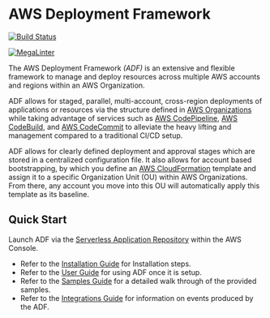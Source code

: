# AWS Deployment Framework

[![Build Status](https://github.com/awslabs/aws-deployment-framework/workflows/ADF%20CI/badge.svg?branch=master)](https://github.com/awslabs/aws-deployment-framework/actions?query=workflow%3AADF%20CI+branch%3Amaster)

[![MegaLinter](https://github.com/awslabs/aws-deployment-framework/workflows/MegaLinter/badge.svg?branch=master)](https://github.com/awslabs/aws-deployment-framework/actions?query=workflow%3AMegaLinter+branch%3Amaster)

The AWS Deployment Framework *(ADF)* is an extensive and flexible framework to
manage and deploy resources across multiple AWS accounts and regions within an
AWS Organization.

ADF allows for staged, parallel, multi-account, cross-region deployments of
applications or resources via the structure defined in
[AWS Organizations](https://aws.amazon.com/organizations/) while taking
advantage of services such as
[AWS CodePipeline](https://aws.amazon.com/codepipeline/),
[AWS CodeBuild](https://aws.amazon.com/codebuild/), and
[AWS CodeCommit](https://aws.amazon.com/codecommit/) to alleviate the
heavy lifting and management compared to a traditional CI/CD setup.

ADF allows for clearly defined deployment and approval stages which are stored
in a centralized configuration file. It also allows for account based
bootstrapping, by which you define an
[AWS CloudFormation](https://aws.amazon.com/cloudformation/) template and
assign it to a specific Organization Unit (OU) within AWS Organizations.
From there, any account you move into this OU will automatically apply this
template as its baseline.

## Quick Start

Launch ADF via the
[Serverless Application Repository](https://console.aws.amazon.com/lambda/home?region=us-east-1#/create/app?applicationId=arn:aws:serverlessrepo:us-east-1:112893979820:applications/aws-deployment-framework)
within the AWS Console.

- Refer to the [Installation Guide](docs/installation-guide.md) for
  Installation steps.
- Refer to the [User Guide](docs/user-guide.md) for using ADF once it is setup.
- Refer to the [Samples Guide](docs/samples-guide.md) for a detailed walk
  through of the provided samples.
- Refer to the [Integrations Guide](docs/integrations-guide.md) for information
  on events produced by the ADF.
